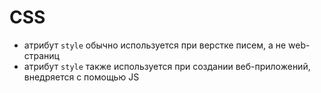 # CSS
* атрибут `style` обычно используется при верстке писем, а не web-страниц
* атрибут `style` также используется при создании веб-приложений, внедряется с помощью JS
